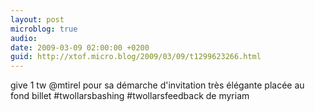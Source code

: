 ```yaml
---
layout: post
microblog: true
audio: 
date: 2009-03-09 02:00:00 +0200
guid: http://xtof.micro.blog/2009/03/09/t1299623266.html
---
```

give 1 tw @mtirel pour sa démarche d'invitation très élégante placée au fond billet #twollarsbashing #twollarsfeedback de myriam
